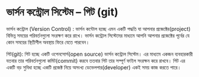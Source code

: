 ﻿

# ভার্সন কন্ট্রোল সিস্টেম – গিট (git)







ভার্সন কন্ট্রোল (Version Control) : ভার্সন কন্টোল হচ্ছে এমন একটি পদ্ধতি যা আপনার প্রজেক্টের(project) বিভিন্ন সময়ের পরিবর্তনগুলো সংরক্ষণ করে রাখে। ভার্সন কন্ট্রোল সিস্টেমের মাধ্যমে আপনি আপনার প্রজেক্টের পূর্বের যে কোন সময়ের স্থিতীশীল অবস্থায় ফিরে যেতে পারবেন।


গিট(git): গিট হচ্ছে একটি ওপেনসোর্স(open source) ভার্সন কন্ট্রোল সিস্টেম। এর মাধ্যমে একজন ব্যবহারকারী যতবার তার পরিবর্তনগুলো কমিট(commit) করবে ততবার গিট তার সম্পূর্ণ ফাইল সংরক্ষন করে রাখবে। গিট এর একটি বড় সুবিধা হচ্ছে একটি প্রজেক্ট নিয়ে অসংখ্য ডেভেলপার(developer) একই সময় কাজ করতে পারে। 